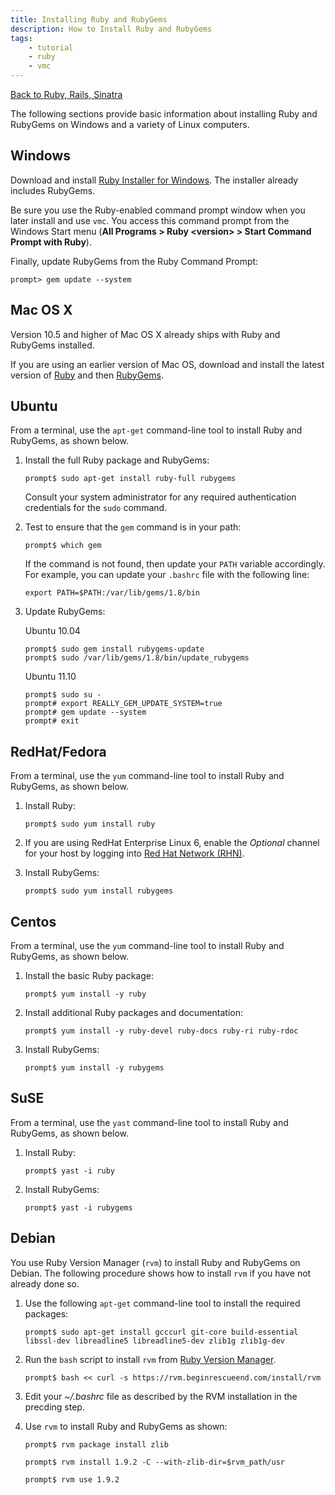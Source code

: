 ```yaml
---
title: Installing Ruby and RubyGems
description: How to Install Ruby and RubyGems
tags:
    - tutorial
    - ruby
    - vmc
---
```


[Back to Ruby, Rails, Sinatra](/frameworks/ruby/ruby-rails-sinatra.html)

The following sections provide basic information about installing Ruby and RubyGems on Windows and a variety of Linux computers.

## Windows
Download and install [Ruby Installer for Windows](http://www.rubyinstaller.org/ "ruby installer for windows"). The installer already includes RubyGems.

Be sure you use the Ruby-enabled command prompt window when you later install and use `vmc`.   You access this command prompt from the Windows Start menu (**All Programs > Ruby \<version\> > Start Command Prompt with Ruby**).

Finally, update RubyGems from the Ruby Command Prompt:

    prompt> gem update --system

## Mac OS X
Version 10.5 and higher of Mac OS X already ships with Ruby and RubyGems installed.

If you are using an earlier version of Mac OS, download and install the latest version of [Ruby](http://www.ruby-lang.org/en/downloads/ "ruby source code") and then [RubyGems](http://rubygems.org/pages/download).

## Ubuntu

From a terminal, use the `apt-get` command-line tool to install Ruby and RubyGems, as shown below.

1. Install the full Ruby package and RubyGems:

    `prompt$ sudo apt-get install ruby-full rubygems`

    Consult your system administrator for any required authentication credentials for the `sudo` command.

2.  Test to ensure that the `gem` command is in your path:

    `prompt$ which gem`

    If the command is not found, then update your `PATH` variable accordingly.  For example, you can update your `.bashrc` file with the following line:

    `export PATH=$PATH:/var/lib/gems/1.8/bin`

3.	Update RubyGems:

    Ubuntu 10.04

        prompt$ sudo gem install rubygems-update
        prompt$ sudo /var/lib/gems/1.8/bin/update_rubygems

    Ubuntu 11.10

        prompt$ sudo su -
        prompt# export REALLY_GEM_UPDATE_SYSTEM=true
        prompt# gem update --system
        prompt# exit

## RedHat/Fedora

From a terminal, use the `yum` command-line tool to install Ruby and RubyGems, as shown below.

1. Install Ruby:

    `prompt$ sudo yum install ruby`

2.  If you are using RedHat Enterprise Linux 6, enable the *Optional* channel for your host by logging into [Red Hat Network (RHN)](https://rhn.redhat.com/).

3. Install RubyGems:

    `prompt$ sudo yum install rubygems`

## Centos
From a terminal, use the `yum` command-line tool to install Ruby and RubyGems, as shown below.

1. Install the basic Ruby package:

    `prompt$ yum install -y ruby`

2. Install additional Ruby packages and documentation:

    `prompt$ yum install -y ruby-devel ruby-docs ruby-ri ruby-rdoc`

3. Install RubyGems:

    `prompt$ yum install -y rubygems`

## SuSE

From a terminal, use the `yast` command-line tool to install Ruby and RubyGems, as shown below.

1. Install Ruby:

    `prompt$ yast -i ruby`

2. Install RubyGems:

    `prompt$ yast -i rubygems`

## Debian

You use Ruby Version Manager (`rvm`) to install Ruby and RubyGems on Debian.  The following procedure shows how to install `rvm` if you have not already done so.

1.  Use the following `apt-get` command-line tool to install the required packages:

    `prompt$ sudo apt-get install gcccurl git-core build-essential libssl-dev libreadline5 libreadline5-dev zlib1g zlib1g-dev`

2.  Run the `bash` script to install `rvm` from [Ruby Version Manager](https://rvm.beginrescueend.com/install/rvm).

    `prompt$ bash << curl -s https://rvm.beginrescueend.com/install/rvm`

3.  Edit your *~/.bashrc* file as described by the RVM installation in the precding step.

4. Use `rvm` to install Ruby and RubyGems as shown:

    `prompt$ rvm package install zlib`

    `prompt$ rvm install 1.9.2 -C --with-zlib-dir=$rvm_path/usr`

    `prompt$ rvm use 1.9.2`

